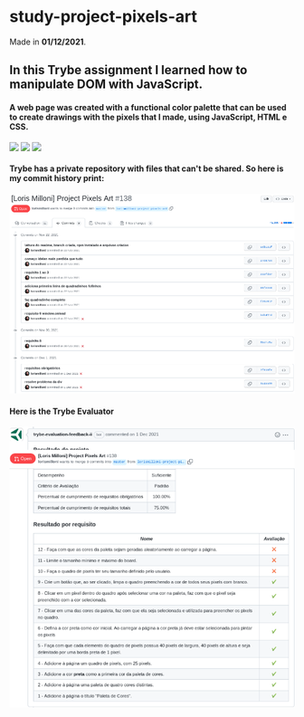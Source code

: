 # study-project-pixels-art
Made in **01/12/2021**.

## In this Trybe assignment I learned how to manipulate DOM with JavaScript.
#### A web page was created with a functional color palette that can be used to create drawings with the pixels that I made, using JavaScript, HTML e CSS.
<img src='https://cdn.jsdelivr.net/gh/devicons/devicon/icons/html5/html5-plain.svg' width='40'/> <img src='https://cdn.jsdelivr.net/gh/devicons/devicon/icons/css3/css3-plain.svg' width='40'/> <img src='https://cdn.jsdelivr.net/gh/devicons/devicon/icons/javascript/javascript-original.svg' width='40'/>
<!--- #### You can see my web site in [this link](https://lorismilloni.github.io/study-project-pixels-art/). -->

#### Trybe has a private repository with files that can't be shared. So here is my commit history print:
<img src='images-readme/commit-history.png'>

#### Here is the Trybe Evaluator
<img src='images-readme/evaluator.png'>
